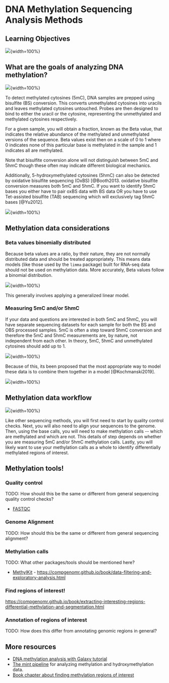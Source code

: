 


# DNA Methylation Sequencing Analysis Methods

## Learning Objectives

![](resources/images/10-methylation_files/figure-docx//1YwxXy2rnUgbx_7B7ENH9wpDX-j6JpJz6lGVzOkjo0qY_g12890ae15d7_0_71.png){width=100%}

## What are the goals of analyzing DNA methylation?

![](resources/images/10-methylation_files/figure-docx//1YwxXy2rnUgbx_7B7ENH9wpDX-j6JpJz6lGVzOkjo0qY_g14492c87338_0_10.png){width=100%}

To detect methylated cytosines (5mC), DNA samples are prepped using bisulfite (BS) conversion. This converts unmethylated cytosines into uracils and leaves methylated cytosines untouched. Probes are then designed to bind to either the uracil or the cytosine, representing the unmethylated and methylated cytosines respectively.

For a given sample, you will obtain a fraction, known as the Beta value, that indicates the relative abundance of the methylated and unmethylated versions of the sequence. Beta values exist then on a scale of 0 to 1 where 0 indicates none of this particular base is methylated in the sample and 1 indicates all are methylated.

Note that bisulfite conversion alone will not distinguish between 5mC and 5hmC though these often may indicate different biological mechanics.

Additionally, 5-hydroxymethylated cytosines (5hmC) can also be detected by oxidative bisulfite sequencing (OxBS) [@Booth2013. oxidative bisulfite conversion measures both 5mC and 5hmC. If you want to identify 5hmC bases you either have to pair oxBS data with BS data OR you have to use Tet-assisted bisulfite (TAB) sequencing which will exclusively tag 5hmC bases [@Yu2012].

![](resources/images/10-methylation_files/figure-docx//1YwxXy2rnUgbx_7B7ENH9wpDX-j6JpJz6lGVzOkjo0qY_g17e24e1c00a_0_35.png){width=100%}

## Methylation data considerations

### Beta values binomially distributed

Because beta values are a ratio, by their nature, they are not normally distributed data and should be treated appropriately. This means data models (like those used by the `limma` package) built for RNA-seq data should not be used on methylation data. More accurately, Beta values follow a binomial distribution.

![](resources/images/10-methylation_files/figure-docx//1YwxXy2rnUgbx_7B7ENH9wpDX-j6JpJz6lGVzOkjo0qY_g17e24e1c00a_0_0.png){width=100%}

This generally involves applying a generalized linear model.

### Measuring 5mC and/or 5hmC

If your data and questions are interested in both 5mC and 5hmC, you will have separate sequencing datasets for each sample for both the BS and OBS processed samples. 5mC is often a step toward 5hmC conversion and therefore the 5mC and 5hmC measurements are, by nature, not independent from each other. In theory, 5mC, 5hmC and unmethylated cytosines should add up to 1.

![](resources/images/10-methylation_files/figure-docx//1YwxXy2rnUgbx_7B7ENH9wpDX-j6JpJz6lGVzOkjo0qY_g17e24e1c00a_0_42.png){width=100%}

Because of this, its been proposed that the most appropriate way to model these data is to combine them together in a model [@Kochmanski2019].

![](resources/images/10-methylation_files/figure-docx//1YwxXy2rnUgbx_7B7ENH9wpDX-j6JpJz6lGVzOkjo0qY_g17e24e1c00a_0_49.png){width=100%}

## Methylation data workflow

![](resources/images/10-methylation_files/figure-docx//1YwxXy2rnUgbx_7B7ENH9wpDX-j6JpJz6lGVzOkjo0qY_g17e24e1c00a_0_5.png){width=100%}

Like other sequencing methods, you will first need to start by quality control checks. Next, you will also need to align your sequences to the genome. Then, using the base calls, you will need to make methylation calls -- which are methylated and which are not. This details of step depends on whether you are measuring 5mC and/or 5hmC methylation calls. Lastly, you will likely want to use your methylation calls as a whole to identify differentially methylated regions of interest.

## Methylation tools!

### Quality control
TODO: How should this be the same or different from general sequencing quality control checks?
- [FASTQC](https://www.bioinformatics.babraham.ac.uk/projects/fastqc/)

### Genome Alignment
TODO: How should this be the same or different from general sequencing alignment?

### Methylation calls
TODO: What other packages/tools should be mentioned here?

- [MethylKit](https://bioconductor.org/packages/release/bioc/html/methylKit.html) - https://compgenomr.github.io/book/data-filtering-and-exploratory-analysis.html

### Find regions of interest!

https://compgenomr.github.io/book/extracting-interesting-regions-differential-methylation-and-segmentation.html

### Annotation of regions of interest
TODO: How does this differ from annotating genomic regions in general? 

## More resources

- [DNA methylation analysis with Galaxy tutorial](https://training.galaxyproject.org/training-material/topics/epigenetics/tutorials/methylation-seq/tutorial.html)
- [The mint pipeline](https://github.com/sartorlab/mint/blob/master/README.md) for analyzing methylation and hydroxymethylation data.
- [Book chapter about finding methylation regions of interest](https://compgenomr.github.io/book/extracting-interesting-regions-differential-methylation-and-segmentation.html)
